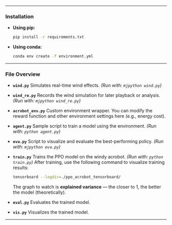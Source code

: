 
---

### Installation

* **Using pip:**

  ```bash
  pip install -r requirements.txt
  ```

* **Using conda:**

  ```bash
  conda env create -f environment.yml
  ```

---

### File Overview

* **`wind.py`**
  Simulates real-time wind effects.
  *(Run with: `mjpython wind.py`)*

* **`wind_re.py`**
  Records the wind simulation for later playback or analysis.
  *(Run with: `mjpython wind_re.py`)*

* **`acrobot_env.py`**
  Custom environment wrapper. You can modify the reward function and other environment settings here (e.g., energy cost).

* **`agent.py`**
  Sample script to train a model using the environment.
  *(Run with: `python agent.py`)*

* **`eva.py`**
  Script to visualize and evaluate the best-performing policy.
  *(Run with: `mjpython eva.py`)*

* **`train.py`**
  Trains the PPO model on the windy acrobot.
  *(Run with: `python train.py`)*
  After training, use the following command to visualize training results:

  ```bash
  tensorboard --logdir=./ppo_acrobot_tensorboard/
  ```

  The graph to watch is **explained variance** — the closer to 1, the better the model (theoretically).

* **`eval.py`**
  Evaluates the trained model.

* **`vis.py`**
  Visualizes the trained model.

---
